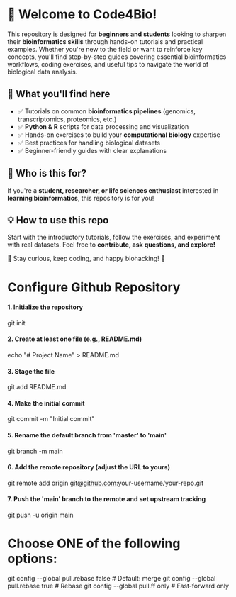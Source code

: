 # 🚀 Welcome to Code4Bio!  

This repository is designed for **beginners and students** looking to sharpen their **bioinformatics skills** through hands-on tutorials and practical examples. Whether you're new to the field or want to reinforce key concepts, you'll find step-by-step guides covering essential bioinformatics workflows, coding exercises, and useful tips to navigate the world of biological data analysis.  

## 🔬 What you'll find here
- ✅ Tutorials on common **bioinformatics pipelines** (genomics, transcriptomics, proteomics, etc.)  
- ✅ **Python & R** scripts for data processing and visualization  
- ✅ Hands-on exercises to build your **computational biology** expertise  
- ✅ Best practices for handling biological datasets  
- ✅ Beginner-friendly guides with clear explanations  

## 📢 Who is this for?  
If you're a **student, researcher, or life sciences enthusiast** interested in **learning bioinformatics**, this repository is for you!  

## 💡 How to use this repo  
Start with the introductory tutorials, follow the exercises, and experiment with real datasets. Feel free to **contribute, ask questions, and explore!**  

🚀 Stay curious, keep coding, and happy biohacking! 🧬  



# Configure Github Repository
#### 1. Initialize the repository
git init

#### 2. Create at least one file (e.g., README.md)
echo "# Project Name" > README.md

#### 3. Stage the file
git add README.md

#### 4. Make the initial commit
git commit -m "Initial commit"

#### 5. Rename the default branch from 'master' to 'main'
git branch -m main

#### 6. Add the remote repository (adjust the URL to yours)
git remote add origin git@github.com:your-username/your-repo.git

#### 7. Push the 'main' branch to the remote and set upstream tracking
git push -u origin main


# Choose ONE of the following options:
git config --global pull.rebase false     # Default: merge
git config --global pull.rebase true      # Rebase
git config --global pull.ff only          # Fast-forward only
